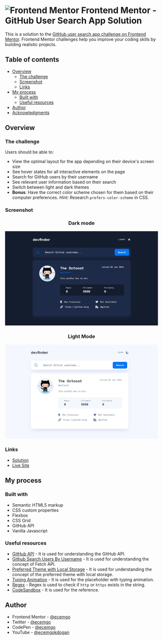 # <img src="https://user-images.githubusercontent.com/13468728/222973742-9133bdb5-61f0-4f53-8b08-bb3c349e2056.png" title="Frontend Mentor" alt="Frontend Mentor" width="50" height="50"/> Frontend Mentor - GitHub User Search App Solution

This is a solution to the [GitHub user search app challenge on Frontend Mentor](https://www.frontendmentor.io/challenges/github-user-search-app-Q09YOgaH6). Frontend Mentor challenges help you improve your coding skills by building realistic projects.

## Table of contents

- [Overview](#overview)
  - [The challenge](#the-challenge)
  - [Screenshot](#screenshot)
  - [Links](#links)
- [My process](#my-process)
  - [Built with](#built-with)
  - [Useful resources](#useful-resources)
- [Author](#author)
- [Acknowledgments](#acknowledgments)

## Overview

### The challenge

Users should be able to:

- View the optimal layout for the app depending on their device's screen size
- See hover states for all interactive elements on the page
- Search for GitHub users by their username
- See relevant user information based on their search
- Switch between light and dark themes
- **Bonus**: Have the correct color scheme chosen for them based on their computer preferences. _Hint_: Research `prefers-color-scheme` in CSS.

### Screenshot

<div align="center">
<h3>Dark mode</h3>
</div>

![](./screenshot-dark.jpg)

<div align="center">
<h3>Light Mode</h3>
</div>

![](./screenshot-light.jpg)

### Links

- [Solution](https://www.frontendmentor.io/solutions/responsive-github-user-search-app-via-pure-css-and-js-jDgRSvWcs9)
- [Live Site](https://ecemgo-github-user-search-app.netlify.app/)

## My process

### Built with

- Semantic HTML5 markup
- CSS custom properties
- Flexbox
- CSS Grid
- GitHub API
- Vanilla Javascript

### Useful resources

- [GitHub API](https://api.github.com/users/ecemgo) - It is used for understanding the GitHub API.
- [Github Search Users By Username](https://www.youtube.com/watch?v=7YeOjmpQUnU) - It is used for understanding the concept of Fetch API.
- [Preferred Theme with Local Storage](https://stackoverflow.com/questions/73617133/how-would-i-store-user-theme-preferences-across-multiple-pages) - It is used for understanding the concept of the preferred theme with local storage.
- [Typing Animation](https://www.youtube.com/watch?v=3qOTdDPt1Cc) - It is used for the placeholder with typing animation.
- [Regex](https://stackoverflow.com/questions/10625497/regex-to-check-if-http-or-https-exists-in-the-string) - Regex is used to check if `http` or `https` exists in the string.
- [CodeSandbox](https://codesandbox.io/s/github/UnTalPeluca/GitHubUserSearchApp/tree/main/?file=/style.css) - It is used for the reference.

## Author

- Frontend Mentor - [@ecemgo](https://www.frontendmentor.io/profile/ecemgo)
- Twitter - [@ecemgo](https://twitter.com/ecemgo)
- CodePen - [@ecemgo](https://codepen.io/ecemgo)
- YouTube - [@ecemgokdogan](https://www.youtube.com/channel/UCktkPv17cw27PaFGcnZa_aQ)
